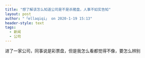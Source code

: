 ```yaml
---
title: "想了解该怎么知道公司是不是杀猪盘，人事不如实告知"
layout: post
author: "「ellaqiqi」 on 2020-1-19 15:13"
header-style: text
tags:
  - 新闻
  - 公司
---
```


<head></head>
<body>
  进了一家公司，同事说是彩票盘，但是我怎么看都觉得不像，要怎么辨别
 <br>
</body>


